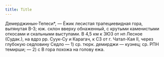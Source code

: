 ```yaml
---
title: Title
---
```


Демерджинын-Тепеси*, — Ёжик лесистая трапециевидная гора, вытянутая В-З; юж.
склон вверху обнаженный, с крутыми каменистыми откосами и скальными выступами. В
4,5 км к ЗЮЗ от нп Лесное (Судак.), на вдрз рр. Суук-Су и Карагач, к СЗ от г.
Чатал-Кая II, через глубокую седловину Седло — 1) ср. тюрк. демирджи — кузнец;
ср. РПН темирши; — 2) с В гора похожа на голову ежа.
